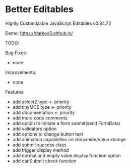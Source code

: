 # Better Editables
Highly Customizable JavaScript Editables v0.34.72

Demo:
https://darkov3.github.io/


TODO:

Bug Fixes:
- none

Improvements:
- none

Features:
- add select2 type <- priority
- add tinyMCE type <- priority
- add documentation <- priority
- add more code comments
- add option to imitate a form submit(send FormData)
- add validators option
- add options to change button text
- add animation capabilities on show/hide/value change
- add submit success class
- add trigger display method
- add normal and empty value display function option
- add canSubmit check function
